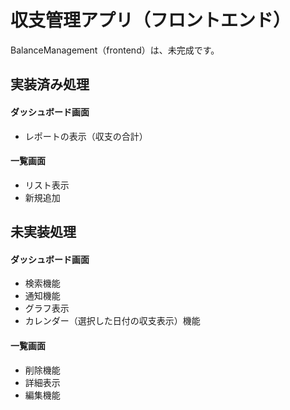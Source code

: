 # 収支管理アプリ（フロントエンド）
BalanceManagement（frontend）は、未完成です。

## 実装済み処理
#### ダッシュボード画面
- レポートの表示（収支の合計）
#### 一覧画面
- リスト表示
- 新規追加

## 未実装処理
#### ダッシュボード画面
- 検索機能
- 通知機能
- グラフ表示
- カレンダー（選択した日付の収支表示）機能
#### 一覧画面
- 削除機能
- 詳細表示
- 編集機能